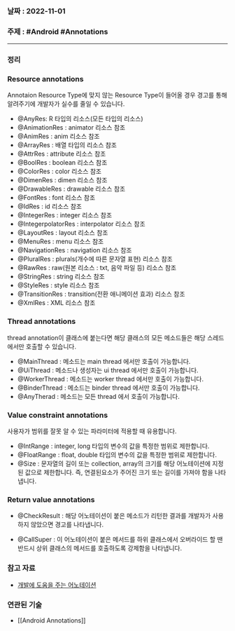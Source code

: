 ### 날짜 : 2022-11-01
### 주제 : #Android #Annotations
----
### 정리
### Resource annotations
Annotaion Resource Type에 맞지 않는 Resource Type이 들어올 경우 경고를 통해 알려주기에 개발자가 실수를 줄일 수 있습니다.
-   @AnyRes: R 타입의 리소스(모든 타입의 리소스)
-   @AnimationRes : animator 리소스 참조
-   @AnimRes : anim 리소스 참조
-   @ArrayRes : 배열 타입의 리소스 참조
-   @AttrRes : attribute 리소스 참조
-   @BoolRes : boolean 리소스 참조
-   @ColorRes : color 리소스 참조
-   @DimenRes : dimen 리소스 참조
-   @DrawableRes : drawable 리소스 참조
-   @FontRes : font 리소스 참조
-   @IdRes : id 리소스 참조
-   @IntegerRes : integer 리소스 참조
-   @IntegerpolatorRes : interpolator 리소스 참조
-   @LayoutRes : layout 리소스 참조
-   @MenuRes : menu 리소스 참조
-   @NavigationRes : navigation 리소스 참조
-   @PluralRes : plurals(개수에 따른 문자열 표현) 리소스 참조
-   @RawRes : raw(원본 리소스 : txt, 음악 파일 등) 리소스 참조
-   @StringRes : string 리소스 참조
-   @StyleRes : style 리소스 참조
-   @TransitionRes : transition(전환 애니메이션 효과) 리소스 참조
-   @XmlRes : XML 리소스 참조

### Thread annotations
thread annotation이 클래스에 붙는다면 해당 클래스의 모든 메소드들은 해당 스레드에서만 호출할 수 있습니다.
-   @MainThread : 메소드는 main thread 에서만 호출이 가능합니다.
-   @UiThread : 메소드나 생성자는 ui thread 에서만 호출이 가능합니다.
-   @WorkerThread : 메소드는 worker thread 에서만 호출이 가능합니다.
-   @BinderThread : 메소드는 binder thread 에서만 호출이 가능합니다.
-   @AnyTherad : 메소드는 모든 thread 에서 호출이 가능합니다.

### Value constraint annotations
사용자가 범위를 잘못 알 수 있는 파라미터에 적용할 때 유용합니다.
-   @IntRange : integer, long 타입의 변수의 값을 특정한 범위로 제한합니다.
-   @FloatRange : float, double 타입의 변수의 값을 특정한 범위로 제한합니다.
-   @Size : 문자열의 길이 또는 collection, array의 크기를 해당 어노테이션에 지정된 값으로 제한합니다. 즉, 연결된요소가 주어진 크기 또는 길이를 가져야 함을 나타냅니다.

### Return value annotations
-  @CheckResult : 해당 어노테이션이 붙은 메소드가 리턴한 결과를 개발자가 사용하지 않았으면 경고를 나타냅니다.

- @CallSuper : 이 어노테이션이 붙은 메서드를 하위 클래스에서 오버라이드 할 땐 반드시 상위 클래스의 메서드를 호출하도록 강제함을 나타냅니다. 

### 참고 자료
- [개발에 도움을 주는 어노테이션](https://velog.io/@changhee09/%EC%95%88%EB%93%9C%EB%A1%9C%EC%9D%B4%EB%93%9C-%EC%96%B4%EB%85%B8%ED%85%8C%EC%9D%B4%EC%85%98-%EC%82%AC%EC%9A%A9)

### 연관된 기술
- [[Android Annotations]]